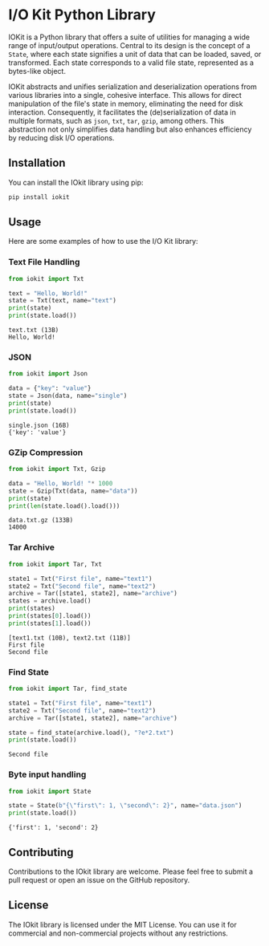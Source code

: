 # I/O Kit Python Library

IOKit is a Python library that offers a suite of utilities for managing a wide range of input/output operations. Central to its design is the concept of a `State`, where each state signifies a unit of data that can be loaded, saved, or transformed. Each state corresponds to a valid file state, represented as a bytes-like object.

IOKit abstracts and unifies serialization and deserialization operations from various libraries into a single, cohesive interface. This allows for direct manipulation of the file's state in memory, eliminating the need for disk interaction. Consequently, it facilitates the (de)serialization of data in multiple formats, such as `json`, `txt`, `tar`, `gzip`, among others. This abstraction not only simplifies data handling but also enhances efficiency by reducing disk I/O operations.

## Installation

You can install the IOkit library using pip:

```bash
pip install iokit
```

## Usage

Here are some examples of how to use the I/O Kit library:

### Text File Handling

```python
from iokit import Txt

text = "Hello, World!"
state = Txt(text, name="text")
print(state)
print(state.load())
```

```plain-text
text.txt (13B)
Hello, World!
```

### JSON

```python
from iokit import Json

data = {"key": "value"}
state = Json(data, name="single")
print(state)
print(state.load())
```

```plain-text
single.json (16B)
{'key': 'value'}
```

### GZip Compression

```python
from iokit import Txt, Gzip

data = "Hello, World! "* 1000
state = Gzip(Txt(data, name="data"))
print(state)
print(len(state.load().load()))
```

```plain-text
data.txt.gz (133B)
14000
```

### Tar Archive

```python
from iokit import Tar, Txt

state1 = Txt("First file", name="text1")
state2 = Txt("Second file", name="text2")
archive = Tar([state1, state2], name="archive")
states = archive.load()
print(states)
print(states[0].load())
print(states[1].load())
```

```plain-text
[text1.txt (10B), text2.txt (11B)]
First file
Second file
```

### Find State

```python
from iokit import Tar, find_state

state1 = Txt("First file", name="text1")
state2 = Txt("Second file", name="text2")
archive = Tar([state1, state2], name="archive")

state = find_state(archive.load(), "?e*2.txt")
print(state.load())
```

```plain-text
Second file
```

### Byte input handling

```python
from iokit import State

state = State(b"{\"first\": 1, \"second\": 2}", name="data.json")
print(state.load())
```

```plain-text
{'first': 1, 'second': 2}
```


## Contributing

Contributions to the IOkit library are welcome. Please feel free to submit a pull request or open an issue on the GitHub repository.

## License

The IOkit library is licensed under the MIT License. You can use it for commercial and non-commercial projects without any restrictions.
